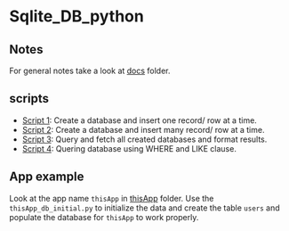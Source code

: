 # Sqlite_DB_python

## Notes

For general notes take a look at [docs](/docs) folder.

## scripts

- [Script 1](/sqlite/database.py): Create a database and insert one record/ row at a time.
- [Script 2](/sqlite/database_many.py): Create a database and insert many record/ row at a time.
- [Script 3](/sqlite/query_database.py): Query and fetch all created databases and format results.
- [Script 4](/sqlite/query_database_01.py): Quering database using WHERE and LIKE clause.

## App example

Look at the app name `thisApp` in [thisApp](/thisApp) folder. Use the `thisApp_db_initial.py` to initialize the data and create the table `users` and populate the database for `thisApp` to work properly.
